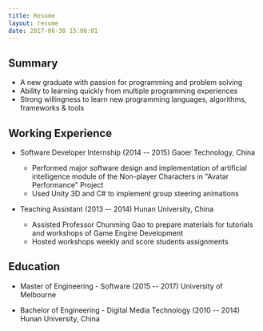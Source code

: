 ```yaml
---
title: Resume
layout: resume
date: 2017-06-30 15:00:01
---
```



## __Summary__
* A new graduate with passion for programming and problem solving
* Ability to learning quickly from multiple programming experiences
* Strong willingness to learn new programming languages, algorithms, frameworks & tools

## __Working Experience__

* Software Developer Internship     (2014 -- 2015)
  Gaoer Technology, China
  * Performed major software design and implementation of artificial intelligence module of the Non-player Characters in "Avatar Performance" Project
  * Used Unity 3D and C# to implement group steering animations


* Teaching Assistant     (2013 -- 2014)
  Hunan University, China
  * Assisted Professor Chunming Gao to prepare materials for tutorials and workshops of Game Engine Development
  * Hosted workshops weekly and score students assignments

## __Education__

* Master of Engineering - Software     (2015 -- 2017)
    University of Melbourne

* Bachelor of Engineering - Digital Media Technology    (2010 -- 2014)
  Hunan University, China

